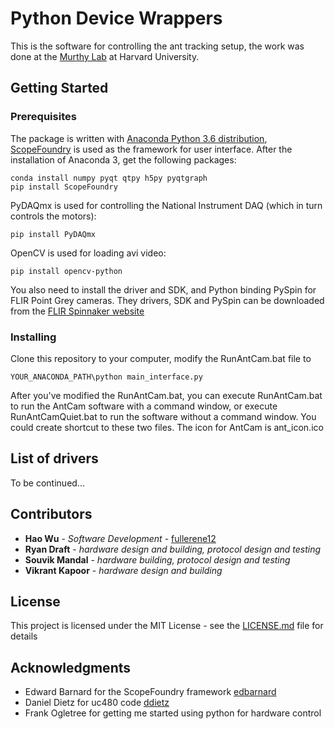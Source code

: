 # Python Device Wrappers

This is the software for controlling the ant tracking setup, the work was done at the [Murthy Lab](https://vnmurthylab.org/) at Harvard University.

## Getting Started

### Prerequisites

The package is written with [Anaconda Python 3.6 distribution](https://www.anaconda.com/download/), [ScopeFoundry](http://www.scopefoundry.org/) is used as the framework for user interface. After the installation of Anaconda 3, get the following packages: 

```
conda install numpy pyqt qtpy h5py pyqtgraph
pip install ScopeFoundry
```

PyDAQmx is used for controlling the National Instrument DAQ (which in turn controls the motors):

```
pip install PyDAQmx
``` 

OpenCV is used for loading avi video:

```
pip install opencv-python
```

You also need to install the driver and SDK, and Python binding PySpin for FLIR Point Grey cameras. They drivers, SDK and PySpin can be downloaded from the [FLIR Spinnaker website](https://www.ptgrey.com/spinnaker-sdk)

### Installing

Clone this repository to your computer, modify the RunAntCam.bat file to

```
YOUR_ANACONDA_PATH\python main_interface.py
```

After you've modified the RunAntCam.bat, you can execute RunAntCam.bat to run the AntCam software with a command window, or execute RunAntCamQuiet.bat to run the software without a command window. You could create shortcut to these two files. The icon for AntCam is ant_icon.ico

## List of drivers

To be continued...

## Contributors

* **Hao Wu** - *Software Development* - [fullerene12](https://github.com/fullrene12)
* **Ryan Draft** - *hardware design and building, protocol design and testing*
* **Souvik Mandal** - *hardware building, protocol design and testing*
* **Vikrant Kapoor** - *hardware design and building*

## License

This project is licensed under the MIT License - see the [LICENSE.md](LICENSE.md) file for details

## Acknowledgments

* Edward Barnard for the ScopeFoundry framework [edbarnard](https://github.com/edbarnard)
* Daniel Dietz for uc480 code [ddietz](http://ddietze.github.io/Py-Hardware-Support/index.html)
* Frank Ogletree for getting me started using python for hardware control